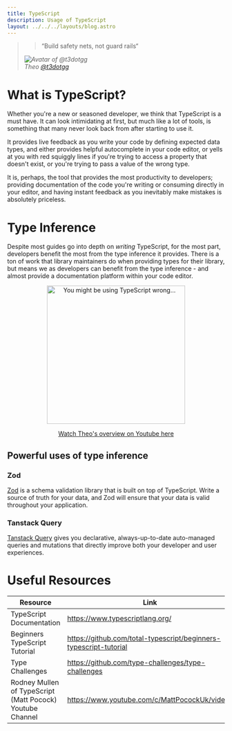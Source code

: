```yaml
---
title: TypeScript
description: Usage of TypeScript
layout: ../../../layouts/blog.astro
---
```


<blockquote className="w-full max-w-sm relative italic border-l-4 bg-t3-purple-100 dark:text-t3-purple-50 text-slate-900 dark:bg-slate-700 p-2 rounded-md text-sm my-3 border-neutral-500 quote">
<div className="relative w-fit flex items-center justify-center p-1">
    <span className="mr-2 hidden sm:block absolute -top-1 left-0 leading-none" aria-hidden="true">
    </span>
    <blockquote class="mb-4 text-xl md:text-2xl">
      &ldquo;Build safety nets, not guard rails&ldquo;
    </blockquote>
    </div>
    <cite className="flex items-center justify-center md:justify-end">
      <img
        alt="Avatar of @t3dotgg"
        className="w-12 mr-4 rounded-full bg-neutral-500"
        src="https://pbs.twimg.com/profile_images/1475643465069301763/FUR05HHs_400x400.jpg"
      />
      <div className="flex flex-col items-start">
        <span className="mb-1 text-sm italic font-bold">Theo</span>
        <a
          href="https://twitter.com/t3dotgg"
          target="_blank"
          rel="noopener noreferrer"
          className="text-sm"
        >
          @t3dotgg
        </a>
      </div>
    </cite>
  </blockquote>

# What is TypeScript?

Whether you're a new or seasoned developer, we think that TypeScript is a must have. It can look intimidating at first, but much like a lot of tools, is something that many never look back from after starting to use it.

It provides live feedback as you write your code by defining expected data types, and either provides helpful autocomplete in your code editor, or yells at you with red squiggly lines if you're trying to access a property that doesn't exist, or you're trying to pass a value of the wrong type.

It is, perhaps, the tool that provides the most productivity to developers; providing documentation of the code you're writing or consuming directly in your editor, and having instant feedback as you inevitably make mistakes is absolutely priceless.

# Type Inference

Despite most guides go into depth on _writing_ TypeScript, for the most part, developers benefit the most from the type inference it provides. There is a ton of work that library maintainers do when providing types for their library, but means we as developers can benefit from the type inference - and almost provide a documentation platform within your code editor.

<a href="https://www.youtube.com/watch?v=RmGHnYUqQ4k" className="mx-auto" target="_blank">
  <p align="center">
    <img src="/images/ts_thumbnail.jpeg" alt="You might be using TypeScript wrong..." width="320" />
  </p>
</a>

<a href="https://www.youtube.com/watch?v=RmGHnYUqQ4k" className="mx-auto" target="_blank">
  <p align="center">Watch Theo's overview on Youtube here</p>
</a>

## Powerful uses of type inference

### Zod

[Zod](https://github.com/colinhacks/zod) is a schema validation library that is built on top of TypeScript. Write a source of truth for your data, and Zod will ensure that your data is valid throughout your application.

### Tanstack Query

[Tanstack Query](https://tanstack.com/query/v4/) gives you declarative, always-up-to-date auto-managed queries and mutations that directly improve both your developer and user experiences.

# Useful Resources

| Resource                                                  | Link                                                              |
| --------------------------------------------------------- | ----------------------------------------------------------------- |
| TypeScript Documentation                                  | https://www.typescriptlang.org/                                   |
| Beginners TypeScript Tutorial                             | https://github.com/total-typescript/beginners-typescript-tutorial |
| Type Challenges                                           | https://github.com/type-challenges/type-challenges                |
| Rodney Mullen of TypeScript (Matt Pocock) Youtube Channel | https://www.youtube.com/c/MattPocockUk/videos                     |
